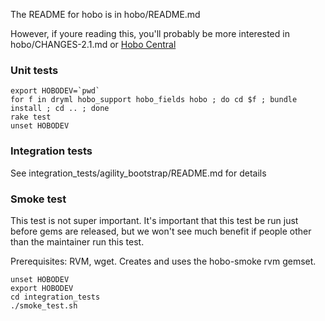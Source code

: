 The README for hobo is in hobo/README.md

However, if youre reading this, you'll probably be more interested in 
hobo/CHANGES-2.1.md or [Hobo Central](http://cookbook.hobocentral.net)

### Unit tests

    export HOBODEV=`pwd`
    for f in dryml hobo_support hobo_fields hobo ; do cd $f ; bundle install ; cd .. ; done
    rake test
    unset HOBODEV

### Integration tests

See integration\_tests/agility\_bootstrap/README.md for details

### Smoke test

This test is not super important. It's important that this test be run
just before gems are released, but we won't see much benefit if people
other than the maintainer run this test.

Prerequisites:  RVM, wget.   Creates and uses the hobo-smoke rvm gemset.

    unset HOBODEV
    export HOBODEV
    cd integration_tests
    ./smoke_test.sh